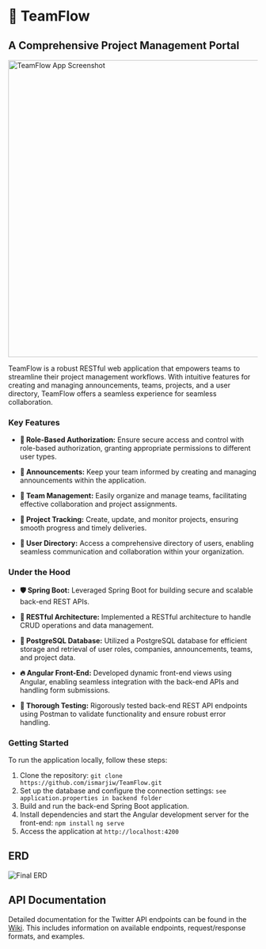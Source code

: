 # 🚀 TeamFlow

## A Comprehensive Project Management Portal

<img src="https://i.imgur.com/wEL2VKD.png" alt="TeamFlow App Screenshot" width="600">

TeamFlow is a robust RESTful web application that empowers teams to streamline their project management workflows. With intuitive features for creating and managing announcements, teams, projects, and a user directory, TeamFlow offers a seamless experience for seamless collaboration.

### Key Features

- **🔐 Role-Based Authorization:** Ensure secure access and control with role-based authorization, granting appropriate permissions to different user types.

- **📝 Announcements:** Keep your team informed by creating and managing announcements within the application.

- **👥 Team Management:** Easily organize and manage teams, facilitating effective collaboration and project assignments.

- **📂 Project Tracking:** Create, update, and monitor projects, ensuring smooth progress and timely deliveries.

- **📘 User Directory:** Access a comprehensive directory of users, enabling seamless communication and collaboration within your organization.

### Under the Hood

- **🛡️ Spring Boot:** Leveraged Spring Boot for building secure and scalable back-end REST APIs.

- **📡 RESTful Architecture:** Implemented a RESTful architecture to handle CRUD operations and data management.

- **💾 PostgreSQL Database:** Utilized a PostgreSQL database for efficient storage and retrieval of user roles, companies, announcements, teams, and project data.

- **🔥 Angular Front-End:** Developed dynamic front-end views using Angular, enabling seamless integration with the back-end APIs and handling form submissions.

- **🧪 Thorough Testing:** Rigorously tested back-end REST API endpoints using Postman to validate functionality and ensure robust error handling.

### Getting Started

To run the application locally, follow these steps:

1. Clone the repository: `git clone https://github.com/ismarjiw/TeamFlow.git`
2. Set up the database and configure the connection settings: `see application.properties in backend folder`
3. Build and run the back-end Spring Boot application.
4. Install dependencies and start the Angular development server for the front-end: `npm install` `ng serve`
5. Access the application at `http://localhost:4200`

## ERD

![Final ERD](https://user-images.githubusercontent.com/32781877/206259951-fe81a650-1d90-4c28-ae7a-571f649269d9.png)

## API Documentation

Detailed documentation for the Twitter API endpoints can be found in the [Wiki](https://github.com/your-username/twitter-api/wiki/API-Documentation). This includes information on available endpoints, request/response formats, and examples.

